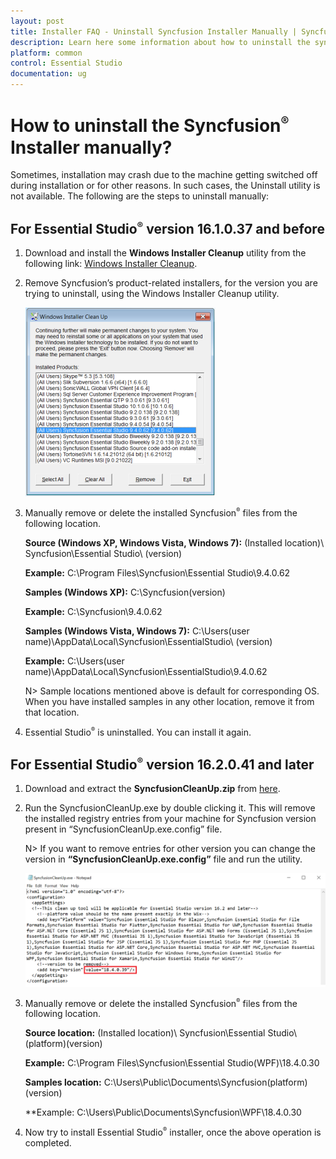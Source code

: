 ```yaml
---
layout: post
title: Installer FAQ - Uninstall Syncfusion Installer Manually | Syncfusion
description: Learn here some information about how to uninstall the syncfusion essential studio installer manually.
platform: common
control: Essential Studio
documentation: ug
---
```


# How to uninstall the Syncfusion<sup style="font-size:70%">&reg;</sup> Installer manually?

Sometimes, installation may crash due to the machine getting switched off during installation or for other reasons. In such cases, the Uninstall utility is not available. The following are the steps to uninstall manually:

## For Essential Studio<sup style="font-size:70%">&reg;</sup> version 16.1.0.37 and before

1. Download and install the **Windows Installer Cleanup** utility from the following link:  [Windows Installer Cleanup](https://support.syncfusion.com/kb/article/6714/how-to-configure-syncfusion-controls-in-visual-studio-toolbox).
2. Remove Syncfusion’s product-related installers, for the version you are trying to uninstall, using the Windows Installer Cleanup utility.

   ![Uninstall Manually](How-to-uninstall-the-Syncfusion-Setup-manually_images/How-to-uninstall-the-Syncfusion-Setup-manually_img1.png)

3. Manually remove or delete the installed Syncfusion<sup style="font-size:70%">&reg;</sup> files from the following location.

   **Source (Windows XP, Windows Vista, Windows 7):** (Installed location)\ Syncfusion\Essential Studio\ (version)

   **Example:** C:\Program Files\Syncfusion\Essential Studio\9.4.0.62

   **Samples (Windows XP):** C:\Syncfusion\(version)

   **Example:** C:\Syncfusion\9.4.0.62

   **Samples (Windows Vista, Windows 7):** C:\Users\(user name)\AppData\Local\Syncfusion\EssentialStudio\ (version)

   **Example:** C:\Users\(user name)\AppData\Local\Syncfusion\EssentialStudio\9.4.0.62

   N> Sample locations mentioned above is default for corresponding OS. When you have installed samples in any other location, remove it from that location.

4. Essential Studio<sup style="font-size:70%">&reg;</sup> is uninstalled. You can install it again.

## For Essential Studio<sup style="font-size:70%">&reg;</sup> version 16.2.0.41 and later

1.	Download and extract the **SyncfusionCleanUp.zip** from [here](https://files2.syncfusion.com/download/success). 

2.	Run the SyncfusionCleanUp.exe by double clicking it. This will remove the installed registry entries from your machine for Syncfusion version present in “SyncfusionCleanUp.exe.config” file.

    N> If you want to remove entries for other version you can change the version in **“SyncfusionCleanUp.exe.config”** file and run the utility.
	
	![Uninstall Manually](How-to-uninstall-the-Syncfusion-Setup-manually_images/How-to-uninstall-the-Syncfusion-Setup-manually_img3.png)

3.	Manually remove or delete the installed Syncfusion<sup style="font-size:70%">&reg;</sup> files from the following location.

    **Source location:** (Installed location)\ Syncfusion\Essential Studio\ (platform)\(version)

    **Example:** C:\Program Files\Syncfusion\Essential Studio\(WPF)\18.4.0.30

    **Samples location:** C:\Users\Public\Documents\Syncfusion\(platform)\(version)

    **Example: C:\Users\Public\Documents\Syncfusion\WPF\18.4.0.30

4.	Now try to install Essential Studio<sup style="font-size:70%">&reg;</sup> installer, once the above operation is completed.

